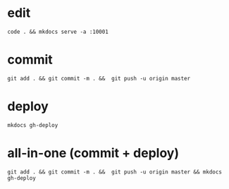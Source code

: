 # edit

    code . && mkdocs serve -a :10001

# commit

    git add . && git commit -m . &&  git push -u origin master

# deploy

    mkdocs gh-deploy

# all-in-one (commit + deploy)    

    git add . && git commit -m . &&  git push -u origin master && mkdocs gh-deploy